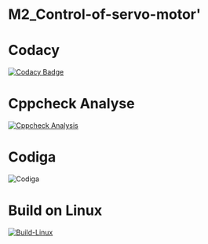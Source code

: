 # M2_Control-of-servo-motor'
# Codacy
[![Codacy Badge](https://app.codacy.com/project/badge/Grade/5759df521b3d4d01a030f6aa29613b7c)](https://www.codacy.com/gh/rohithd81/M2_Control-of-servo-motor/dashboard?utm_source=github.com&amp;utm_medium=referral&amp;utm_content=rohithd81/M2_Control-of-servo-motor&amp;utm_campaign=Badge_Grade)
# Cppcheck Analyse
[![Cppcheck Analysis](https://github.com/rohithd81/M2_Control-of-servo-motor/actions/workflows/Cppcheck%20Analysis.yml/badge.svg)](https://github.com/rohithd81/M2_Control-of-servo-motor/actions/workflows/Cppcheck%20Analysis.yml)
# Codiga
![Codiga](https://api.codiga.io/project/32945/score/svg)
# Build on Linux
[![Build-Linux](https://github.com/rohithd81/M2_Control-of-servo-motor/actions/workflows/Build%20on%20Linux.yml/badge.svg)](https://github.com/rohithd81/M2_Control-of-servo-motor/actions/workflows/Build%20on%20Linux.yml)
